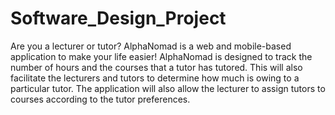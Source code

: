 # Software_Design_Project

Are you a lecturer or tutor? AlphaNomad is a web and mobile-based application to make your life easier! AlphaNomad is designed to track the number of hours and the courses that a tutor has tutored. This will also facilitate the lecturers and tutors to determine how much is owing to a particular tutor. The application will also allow the lecturer to assign tutors to courses according to the tutor preferences.
